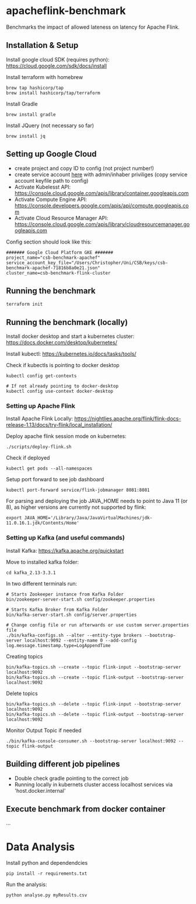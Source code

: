 # apacheflink-benchmark
Benchmarks the impact of allowed lateness on latency for Apache Flink.

## Installation & Setup

Install google cloud SDK (requires python):
https://cloud.google.com/sdk/docs/install

Install terraform with homebrew
```
brew tap hashicorp/tap
brew install hashicorp/tap/terraform
```

Install Gradle
```
brew install gradle
```

Install JQuery (not necessary so far)
```
brew install jq
```

## Setting up Google Cloud

- create project and copy ID to config (not project number!)
- create service account [here](https://console.cloud.google.com/iam-admin/serviceaccounts) with admin/inhaber priviliges (copy service account keyfile path to config)
- Activate Kubelesst API: https://console.cloud.google.com/apis/library/container.googleapis.com
- Activate Compute Engine API: https://console.developers.google.com/apis/api/compute.googleapis.com
- Activate Cloud Resource Manager API: https://console.cloud.google.com/apis/library/cloudresourcemanager.googleapis.com

Config section should look like this:
```
####### Google Cloud Platform GKE #######
project_name="csb-benchmark-apachef"
service_account_key_file="/Users/Christopher/Uni/CSB/keys/csb-benchmark-apachef-71816b8a0e21.json"
cluster_name=csb-benchmark-flink-cluster
```

## Running the benchmark

```
terraform init
```

## Running the benchmark (locally)

Install docker desktop and start a kubernetes cluster: https://docs.docker.com/desktop/kubernetes/

Install kubectl: https://kubernetes.io/docs/tasks/tools/

Check if kubectls is pointing to docker desktop
```
kubectl config get-contexts

# If not already pointing to docker-desktop
kubectl config use-context docker-desktop
```

### Setting up Apache Flink

Install Apache Flink Locally: https://nightlies.apache.org/flink/flink-docs-release-1.13/docs/try-flink/local_installation/

Deploy apache flink session mode on kubernetes:
```
./scripts/deploy-flink.sh
```

Check if deployed
```
kubectl get pods --all-namespaces
```

Setup port forward to see job dashboard
```
kubectl port-forward service/flink-jobmanager 8081:8081
```

For parsing and deploying the job JAVA_HOME needs to point to Java 11 (or 8), as higher versions are currently not supported by flink:
```
export JAVA_HOME='/Library/Java/JavaVirtualMachines/jdk-11.0.16.1.jdk/Contents/Home'
``` 

### Setting up Kafka (and useful commands)

Install Kafka: https://kafka.apache.org/quickstart

Move to installed kafka folder:
```
cd kafka_2.13-3.3.1
```

In two different terminals run:

```
# Starts Zookeeper instance from Kafka Folder
bin/zookeeper-server-start.sh config/zookeeper.properties
```

```
# Starts Kafka Broker from Kafka Folder
bin/kafka-server-start.sh config/server.properties
```

```
# Change config file or run afterwards or use custom server.properties file
./bin/kafka-configs.sh --alter --entity-type brokers --bootstrap-server localhost:9092 --entity-name 0 --add-config log.message.timestamp.type=LogAppendTime
```

Creating topics
```
bin/kafka-topics.sh --create --topic flink-input --bootstrap-server localhost:9092
bin/kafka-topics.sh --create --topic flink-output --bootstrap-server localhost:9092
```

Delete topics
```
bin/kafka-topics.sh --delete --topic flink-input --bootstrap-server localhost:9092
bin/kafka-topics.sh --delete --topic flink-output --bootstrap-server localhost:9092
```

Monitor Output Topic if needed
```
./bin/kafka-console-consumer.sh --bootstrap-server localhost:9092 --topic flink-output
```

## Building different job pipelines

- Double check gradle pointing to the correct job
- Running locally in kubernets cluster access localhost services via 'host.docker.internal'

## Execute benchmark from docker container
...


# Data Analysis

Install python and dependendcies
```
pip install -r requirements.txt
```

Run the analysis:
```
python analyse.py myResults.csv
```